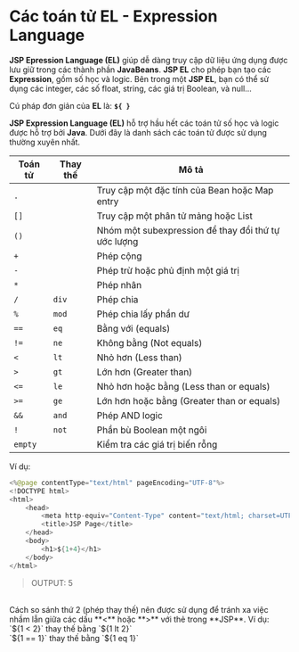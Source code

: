 # Các toán tử EL - Expression Language

**JSP Epression Language (EL)** giúp dễ dàng truy cập dữ liệu ứng dụng được lưu giữ trong các thành phần **JavaBeans**. **JSP EL** cho phép bạn tạo các **Expression**, gồm số học và logic. Bên trong một **JSP EL**, bạn có thể sử dụng các integer, các số float, string, các giá trị Boolean, và null...

Cú pháp đơn giản của **EL** là: **`${ }`**

**JSP Expression Language (EL)** hỗ trợ hầu hết các toán tử số học và logic được hỗ trợ bởi **Java**. Dưới đây là danh sách các toán tử được sử dụng thường xuyên nhất.

| Toán tử      | Thay thế | Mô tả    |
| ------------ | -------- | -------- |
|	`.`	 |       | Truy cập một đặc tính của Bean hoặc Map entry |
|	`[]` |       | Truy cập một phân tử mảng hoặc List |
|	`()` |       | Nhóm một subexpression để thay đổi thứ tự ước lượng |
|	`+`	 |       | Phép cộng |
|	`-`  |       | Phép trừ hoặc phủ định một giá trị |
|	`*`	 |       | Phép nhân |
|	`/`  | `div` | Phép chia |
|	`%`  | `mod` | Phép chia lấy phần dư |
|	`==` | `eq`  | Bằng với (equals)  |
|	`!=` | `ne`  | Không bằng (Not equals) |
|	`<`	 | `lt`  | Nhỏ hơn (Less than) |
|	`>`	 | `gt`  | Lớn hơn (Greater than) |
|	`<=` | `le`  | Nhỏ hơn hoặc bằng (Less than or equals) |
|	`>=` | `ge`  | Lớn hơn hoặc bằng (Greater than or equals) |
|	`&&` | `and` | Phép AND logic |
|	`!`  | `not` | Phần bù Boolean một ngôi |
|	`empty` |	   | Kiểm tra các giá trị biến rỗng |

Ví dụ:
```java
<%@page contentType="text/html" pageEncoding="UTF-8"%>
<!DOCTYPE html>
<html>
    <head>
        <meta http-equiv="Content-Type" content="text/html; charset=UTF-8">
        <title>JSP Page</title>
    </head>
    <body>
        <h1>${1+4}</h1>
    </body>
</html>
```
> OUTPUT: 5

<br/>
Cách so sánh thứ 2 (phép thay thế) nên được sử dụng để tránh xa việc nhầm lẫn giữa các dấu **<** hoặc **>** với thẻ trong **JSP**.  
Ví dụ:
<br/>
`${1 < 2}` thay thế bằng `${1 lt 2}`
<br/>
`${1 == 1}` thay thế bằng `${1 eq 1}`
